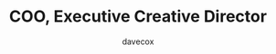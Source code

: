 ---
layout: person
image: dave.jpg
name: Dave Cox
author: davecox
title: COO, Executive Creative Director
order: 2

social:
  - account: instagram
    username: davecox
  - account: twitter
    username: davecox

bio: "Maniacally focused on day-to-day execution and operational discipline. Driven to build and foster 1+1=3 relationships. Consummate plate spinner. Harnesses the power of setting higher standards by raising expectations."
---